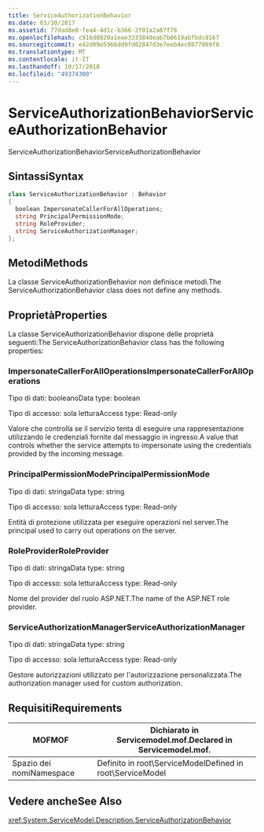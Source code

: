 ```yaml
---
title: ServiceAuthorizationBehavior
ms.date: 03/30/2017
ms.assetid: 77dad8e8-fea4-4d1c-b366-2f01a2a87f78
ms.openlocfilehash: c916d0820a1eae333384deab7b0619abfbdc8167
ms.sourcegitcommit: e42d09e5966dd9fd02847d3e7eeb4ec0877069f8
ms.translationtype: MT
ms.contentlocale: it-IT
ms.lasthandoff: 10/17/2018
ms.locfileid: "49374300"
---
```

# <a name="serviceauthorizationbehavior"></a><span data-ttu-id="a276e-102">ServiceAuthorizationBehavior</span><span class="sxs-lookup"><span data-stu-id="a276e-102">ServiceAuthorizationBehavior</span></span>
<span data-ttu-id="a276e-103">ServiceAuthorizationBehavior</span><span class="sxs-lookup"><span data-stu-id="a276e-103">ServiceAuthorizationBehavior</span></span>  
  
## <a name="syntax"></a><span data-ttu-id="a276e-104">Sintassi</span><span class="sxs-lookup"><span data-stu-id="a276e-104">Syntax</span></span>  
  
```csharp
class ServiceAuthorizationBehavior : Behavior  
{  
  boolean ImpersonateCallerForAllOperations;  
  string PrincipalPermissionMode;  
  string RoleProvider;  
  string ServiceAuthorizationManager;  
};  
```  
  
## <a name="methods"></a><span data-ttu-id="a276e-105">Metodi</span><span class="sxs-lookup"><span data-stu-id="a276e-105">Methods</span></span>  
 <span data-ttu-id="a276e-106">La classe ServiceAuthorizationBehavior non definisce metodi.</span><span class="sxs-lookup"><span data-stu-id="a276e-106">The ServiceAuthorizationBehavior class does not define any methods.</span></span>  
  
## <a name="properties"></a><span data-ttu-id="a276e-107">Proprietà</span><span class="sxs-lookup"><span data-stu-id="a276e-107">Properties</span></span>  
 <span data-ttu-id="a276e-108">La classe ServiceAuthorizationBehavior dispone delle proprietà seguenti:</span><span class="sxs-lookup"><span data-stu-id="a276e-108">The ServiceAuthorizationBehavior class has the following properties:</span></span>  
  
### <a name="impersonatecallerforalloperations"></a><span data-ttu-id="a276e-109">ImpersonateCallerForAllOperations</span><span class="sxs-lookup"><span data-stu-id="a276e-109">ImpersonateCallerForAllOperations</span></span>  
 <span data-ttu-id="a276e-110">Tipo di dati: booleano</span><span class="sxs-lookup"><span data-stu-id="a276e-110">Data type: boolean</span></span>  
  
 <span data-ttu-id="a276e-111">Tipo di accesso: sola lettura</span><span class="sxs-lookup"><span data-stu-id="a276e-111">Access type: Read-only</span></span>  
  
 <span data-ttu-id="a276e-112">Valore che controlla se il servizio tenta di eseguire una rappresentazione utilizzando le credenziali fornite dal messaggio in ingresso.</span><span class="sxs-lookup"><span data-stu-id="a276e-112">A value that controls whether the service attempts to impersonate using the credentials provided by the incoming message.</span></span>  
  
### <a name="principalpermissionmode"></a><span data-ttu-id="a276e-113">PrincipalPermissionMode</span><span class="sxs-lookup"><span data-stu-id="a276e-113">PrincipalPermissionMode</span></span>  
 <span data-ttu-id="a276e-114">Tipo di dati: stringa</span><span class="sxs-lookup"><span data-stu-id="a276e-114">Data type: string</span></span>  
  
 <span data-ttu-id="a276e-115">Tipo di accesso: sola lettura</span><span class="sxs-lookup"><span data-stu-id="a276e-115">Access type: Read-only</span></span>  
  
 <span data-ttu-id="a276e-116">Entità di protezione utilizzata per eseguire operazioni nel server.</span><span class="sxs-lookup"><span data-stu-id="a276e-116">The principal used to carry out operations on the server.</span></span>  
  
### <a name="roleprovider"></a><span data-ttu-id="a276e-117">RoleProvider</span><span class="sxs-lookup"><span data-stu-id="a276e-117">RoleProvider</span></span>  
 <span data-ttu-id="a276e-118">Tipo di dati: stringa</span><span class="sxs-lookup"><span data-stu-id="a276e-118">Data type: string</span></span>  
  
 <span data-ttu-id="a276e-119">Tipo di accesso: sola lettura</span><span class="sxs-lookup"><span data-stu-id="a276e-119">Access type: Read-only</span></span>  
  
 <span data-ttu-id="a276e-120">Nome del provider del ruolo ASP.NET.</span><span class="sxs-lookup"><span data-stu-id="a276e-120">The name of the ASP.NET role provider.</span></span>  
  
### <a name="serviceauthorizationmanager"></a><span data-ttu-id="a276e-121">ServiceAuthorizationManager</span><span class="sxs-lookup"><span data-stu-id="a276e-121">ServiceAuthorizationManager</span></span>  
 <span data-ttu-id="a276e-122">Tipo di dati: stringa</span><span class="sxs-lookup"><span data-stu-id="a276e-122">Data type: string</span></span>  
  
 <span data-ttu-id="a276e-123">Tipo di accesso: sola lettura</span><span class="sxs-lookup"><span data-stu-id="a276e-123">Access type: Read-only</span></span>  
  
 <span data-ttu-id="a276e-124">Gestore autorizzazioni utilizzato per l'autorizzazione personalizzata.</span><span class="sxs-lookup"><span data-stu-id="a276e-124">The authorization manager used for custom authorization.</span></span>  
  
## <a name="requirements"></a><span data-ttu-id="a276e-125">Requisiti</span><span class="sxs-lookup"><span data-stu-id="a276e-125">Requirements</span></span>  
  
|<span data-ttu-id="a276e-126">MOF</span><span class="sxs-lookup"><span data-stu-id="a276e-126">MOF</span></span>|<span data-ttu-id="a276e-127">Dichiarato in Servicemodel.mof.</span><span class="sxs-lookup"><span data-stu-id="a276e-127">Declared in Servicemodel.mof.</span></span>|  
|---------|-----------------------------------|  
|<span data-ttu-id="a276e-128">Spazio dei nomi</span><span class="sxs-lookup"><span data-stu-id="a276e-128">Namespace</span></span>|<span data-ttu-id="a276e-129">Definito in root\ServiceModel</span><span class="sxs-lookup"><span data-stu-id="a276e-129">Defined in root\ServiceModel</span></span>|  
  
## <a name="see-also"></a><span data-ttu-id="a276e-130">Vedere anche</span><span class="sxs-lookup"><span data-stu-id="a276e-130">See Also</span></span>  
 <xref:System.ServiceModel.Description.ServiceAuthorizationBehavior>
